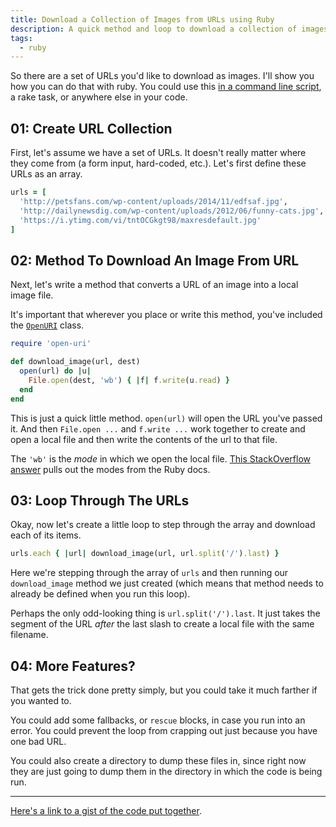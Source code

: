 ```yaml
---
title: Download a Collection of Images from URLs using Ruby
description: A quick method and loop to download a collection of images with Ruby.
tags:
  - ruby
---
```


So there are a set of URLs you'd like to download as images. I'll show you how you can do that with ruby. You could use this [in a command line script](/blog/command-line-scripts-using-ruby/), a rake task, or anywhere else in your code.

## 01: Create URL Collection

First, let's assume we have a set of URLs. It doesn't really matter where they come from (a form input, hard-coded, etc.). Let's first define these URLs as an array.

```ruby
urls = [
  'http://petsfans.com/wp-content/uploads/2014/11/edfsaf.jpg',
  'http://dailynewsdig.com/wp-content/uploads/2012/06/funny-cats.jpg',
  'https://i.ytimg.com/vi/tntOCGkgt98/maxresdefault.jpg'
]
```

## 02: Method To Download An Image From URL

Next, let's write a method that converts a URL of an image into a local image file.

It's important that wherever you place or write this method, you've included the [`OpenURI`](http://ruby-doc.org/stdlib-2.1.0/libdoc/open-uri/rdoc/OpenURI) class.

```ruby
require 'open-uri'

def download_image(url, dest)
  open(url) do |u|
    File.open(dest, 'wb') { |f| f.write(u.read) }
  end
end
```

This is just a quick little method. `open(url)` will open the URL you've passed it. And then `File.open ...` and `f.write ...` work together to create and open a local file and then write the contents of the url to that file.

The `'wb'` is the _mode_ in which we open the local file. [This StackOverflow answer](http://stackoverflow.com/a/3682374/2241124) pulls out the modes from the Ruby docs.

## 03: Loop Through The URLs

Okay, now let's create a little loop to step through the array and download each of its items.

```ruby
urls.each { |url| download_image(url, url.split('/').last) }
```

Here we're stepping through the array of `urls` and then running our `download_image` method we just created (which means that method needs to already be defined when you run this loop).

Perhaps the only odd-looking thing is `url.split('/').last`. It just takes the segment of the URL _after_ the last slash to create a local file with the same filename.

## 04: More Features?

That gets the trick done pretty simply, but you could take it much farther if you wanted to.

You could add some fallbacks, or `rescue` blocks, in case you run into an error. You could prevent the loop from crapping out just because you have one bad URL.

You could also create a directory to dump these files in, since right now they are just going to dump them in the directory in which the code is being run.

---

[Here's a link to a gist of the code put together](https://gist.github.com/seancdavis/0438bfdfe799d60a1365).
